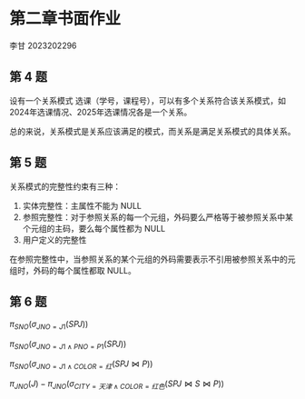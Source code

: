 # 第二章书面作业

李甘 2023202296

## 第 4 题

设有一个关系模式 选课（学号，课程号），可以有多个关系符合该关系模式，如2024年选课情况、2025年选课情况各是一个关系。

总的来说，关系模式是关系应该满足的模式，而关系是满足关系模式的具体关系。

## 第 5 题

关系模式的完整性约束有三种：

1. 实体完整性：主属性不能为 NULL
2. 参照完整性：对于参照关系的每一个元组，外码要么严格等于被参照关系中某个元组的主码，要么每个属性都为 NULL
3. 用户定义的完整性

在参照完整性中，当参照关系的某个元组的外码需要表示不引用被参照关系中的元组时，外码的每个属性都取 NULL。

## 第 6 题

$\pi_{SNO}{(\sigma_{JNO=J1}(SPJ))}$

$\pi_{SNO}{(\sigma_{JNO=J1\wedge PNO=P1}(SPJ))}$

$\pi_{SNO}{(\sigma_{JNO=J1\wedge COLOR=红}(SPJ\bowtie P))}$

$\pi_{JNO}{(J)}-\pi_{JNO}{(\sigma_{CITY=天津\wedge COLOR=红色}{(SPJ\bowtie S\bowtie P)})}$
